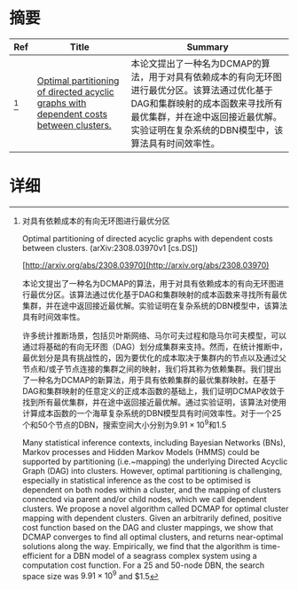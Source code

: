 # 摘要

| Ref | Title | Summary |
| --- | --- | --- |
| [^1] | [Optimal partitioning of directed acyclic graphs with dependent costs between clusters.](http://arxiv.org/abs/2308.03970) | 本论文提出了一种名为DCMAP的算法，用于对具有依赖成本的有向无环图进行最优分区。该算法通过优化基于DAG和集群映射的成本函数来寻找所有最优集群，并在途中返回接近最优解。实验证明在复杂系统的DBN模型中，该算法具有时间效率性。 |

# 详细

[^1]: 对具有依赖成本的有向无环图进行最优分区

    Optimal partitioning of directed acyclic graphs with dependent costs between clusters. (arXiv:2308.03970v1 [cs.DS])

    [http://arxiv.org/abs/2308.03970](http://arxiv.org/abs/2308.03970)

    本论文提出了一种名为DCMAP的算法，用于对具有依赖成本的有向无环图进行最优分区。该算法通过优化基于DAG和集群映射的成本函数来寻找所有最优集群，并在途中返回接近最优解。实验证明在复杂系统的DBN模型中，该算法具有时间效率性。

    

    许多统计推断场景，包括贝叶斯网络、马尔可夫过程和隐马尔可夫模型，可以通过将基础的有向无环图（DAG）划分成集群来支持。然而，在统计推断中，最优划分是具有挑战性的，因为要优化的成本取决于集群内的节点以及通过父节点和/或子节点连接的集群之间的映射，我们将其称为依赖集群。我们提出了一种名为DCMAP的新算法，用于具有依赖集群的最优集群映射。在基于DAG和集群映射的任意定义的正成本函数的基础上，我们证明DCMAP收敛于找到所有最优集群，并在途中返回接近最优解。通过实验证明，该算法对使用计算成本函数的一个海草复杂系统的DBN模型具有时间效率性。对于一个25个和50个节点的DBN，搜索空间大小分别为$9.91\times 10^9$和$1.5$

    Many statistical inference contexts, including Bayesian Networks (BNs), Markov processes and Hidden Markov Models (HMMS) could be supported by partitioning (i.e.~mapping) the underlying Directed Acyclic Graph (DAG) into clusters. However, optimal partitioning is challenging, especially in statistical inference as the cost to be optimised is dependent on both nodes within a cluster, and the mapping of clusters connected via parent and/or child nodes, which we call dependent clusters. We propose a novel algorithm called DCMAP for optimal cluster mapping with dependent clusters. Given an arbitrarily defined, positive cost function based on the DAG and cluster mappings, we show that DCMAP converges to find all optimal clusters, and returns near-optimal solutions along the way. Empirically, we find that the algorithm is time-efficient for a DBN model of a seagrass complex system using a computation cost function. For a 25 and 50-node DBN, the search space size was $9.91\times 10^9$ and $1.5
    

